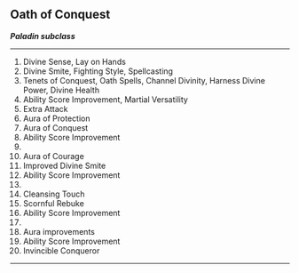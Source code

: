﻿## Oath of Conquest

***Paladin subclass***

___
1. Divine Sense, Lay on Hands
2. Divine Smite, Fighting Style, Spellcasting
3. Tenets of Conquest, Oath Spells, Channel Divinity, Harness Divine Power, Divine Health
4. Ability Score Improvement, Martial Versatility
5. Extra Attack
6. Aura of Protection
7. Aura of Conquest
8. Ability Score Improvement
9.  
10. Aura of Courage
11. Improved Divine Smite
12. Ability Score Improvement
13.  
14. Cleansing Touch
15. Scornful Rebuke
16. Ability Score Improvement
17.  
18. Aura improvements
19. Ability Score Improvement
20. Invincible Conqueror

---
